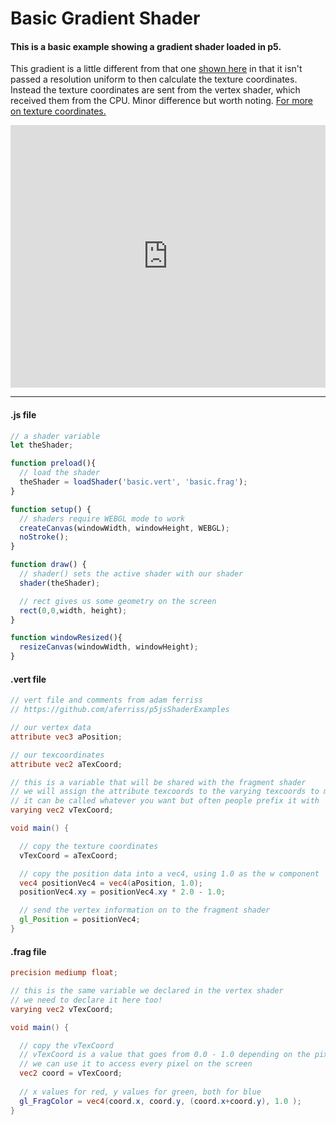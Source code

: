 # Basic Gradient Shader
#### This is a basic example showing a gradient shader loaded in p5.
This gradient is a little different from that one [shown here](https://itp-xstory.github.io/p5js-shaders/#/./docs/important-concepts?id=shader-code-gradient-fill) in that it isn't passed a resolution uniform to then calculate the texture coordinates. Instead the texture coordinates are sent from the vertex shader, which received them from the CPU. Minor difference but worth noting. [For more on texture coordinates.](https://itp-xstory.github.io/p5js-shaders/#/./docs/important-concepts?id=texture-coordinates)

<div class="glitch-embed-wrap" style="height: 420px; width: 100%;">
  <iframe
    allow="geolocation; microphone; camera; midi; vr; encrypted-media"
    src="https://glitch.com/embed/#!/embed/basic-shader?path=basic.frag&previewSize=100"
    alt="basic-shader on Glitch"
    style="height: 100%; width: 100%; border: 0;">
  </iframe>
</div>

***

#### .js file
```javascript
// a shader variable
let theShader;

function preload(){
  // load the shader
  theShader = loadShader('basic.vert', 'basic.frag');
}

function setup() {
  // shaders require WEBGL mode to work
  createCanvas(windowWidth, windowHeight, WEBGL);
  noStroke();
}

function draw() {  
  // shader() sets the active shader with our shader
  shader(theShader);

  // rect gives us some geometry on the screen
  rect(0,0,width, height);
}

function windowResized(){
  resizeCanvas(windowWidth, windowHeight);
}
```

#### .vert file
```vert
// vert file and comments from adam ferriss
// https://github.com/aferriss/p5jsShaderExamples

// our vertex data
attribute vec3 aPosition;

// our texcoordinates
attribute vec2 aTexCoord;

// this is a variable that will be shared with the fragment shader
// we will assign the attribute texcoords to the varying texcoords to move them from the vert shader to the frag shader
// it can be called whatever you want but often people prefix it with 'v' to indicate that it is a varying
varying vec2 vTexCoord;

void main() {

  // copy the texture coordinates
  vTexCoord = aTexCoord;

  // copy the position data into a vec4, using 1.0 as the w component
  vec4 positionVec4 = vec4(aPosition, 1.0);
  positionVec4.xy = positionVec4.xy * 2.0 - 1.0;

  // send the vertex information on to the fragment shader
  gl_Position = positionVec4;
}
```

#### .frag file
```frag
precision mediump float;

// this is the same variable we declared in the vertex shader
// we need to declare it here too!
varying vec2 vTexCoord;

void main() {

  // copy the vTexCoord
  // vTexCoord is a value that goes from 0.0 - 1.0 depending on the pixels location
  // we can use it to access every pixel on the screen
  vec2 coord = vTexCoord;
  
  // x values for red, y values for green, both for blue
  gl_FragColor = vec4(coord.x, coord.y, (coord.x+coord.y), 1.0 );
}
```

